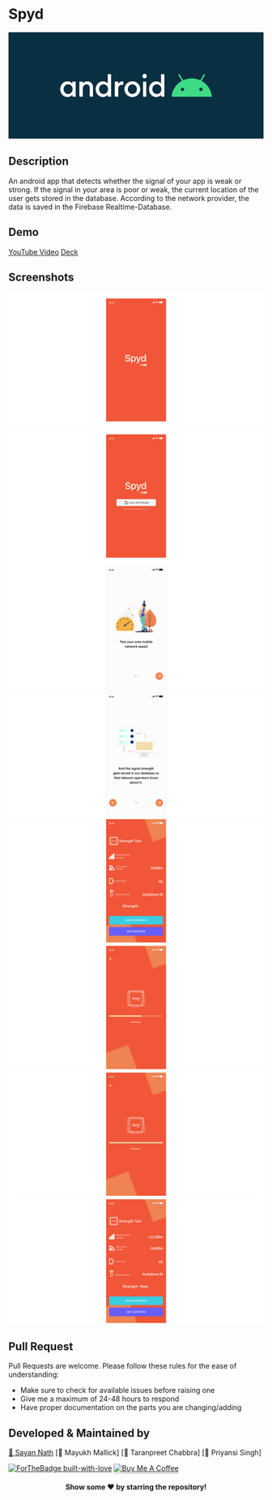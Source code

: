# Spyd

<img src="Spyd/android.jpg">

## Description
An android app that detects whether the signal of your app is weak or strong. If the signal in your area is poor or weak, the current location of the user gets stored in the database. According to the network provider, the data is saved in the Firebase Realtime-Database.

## Demo
[YouTube Video](https://youtu.be/WkdWYOMOMOE)
[Deck](https://docs.google.com/presentation/d/1vez2_aufzeKTvoyg8bc5WRktkEDeSIQNzj8uposNFGs/edit?usp=sharing)

## Screenshots
<img src="Spyd/one.png">
<img src="Spyd/two.png">
<img src="Spyd/three.png">
<img src="Spyd/four.png">
<img src="Spyd/five.png">
<img src="Spyd/six.png">
<img src="Spyd/seven.png">
<img src="Spyd/eight.png">

## Pull Request

Pull Requests are welcome. Please follow these rules for the ease of understanding:
* Make sure to check for available issues before raising one
* Give me a maximum of 24-48 hours to respond
* Have proper documentation on the parts you are changing/adding

## Developed & Maintained by

[👨 Sayan Nath](https://sayannath.biz/)
[👨 Mayukh Mallick]
[👨 Taranpreet Chabbra]
[👩 Priyansi Singh]

[![ForTheBadge built-with-love](http://ForTheBadge.com/images/badges/built-with-love.svg)](https://github.com/sayannath)
<a href="https://www.buymeacoffee.com/sayannath235" target="_blank"><img src="https://www.buymeacoffee.com/assets/img/custom_images/orange_img.png" alt="Buy Me A Coffee" style="height: 41px !important;width: 174px !important;box-shadow: 0px 3px 2px 0px rgba(190, 190, 190, 0.5) !important;-webkit-box-shadow: 0px 3px 2px 0px rgba(190, 190, 190, 0.5) !important;" ></a>

<div align="center">
  
#### Show some ❤️ by starring the repository!
</div>
